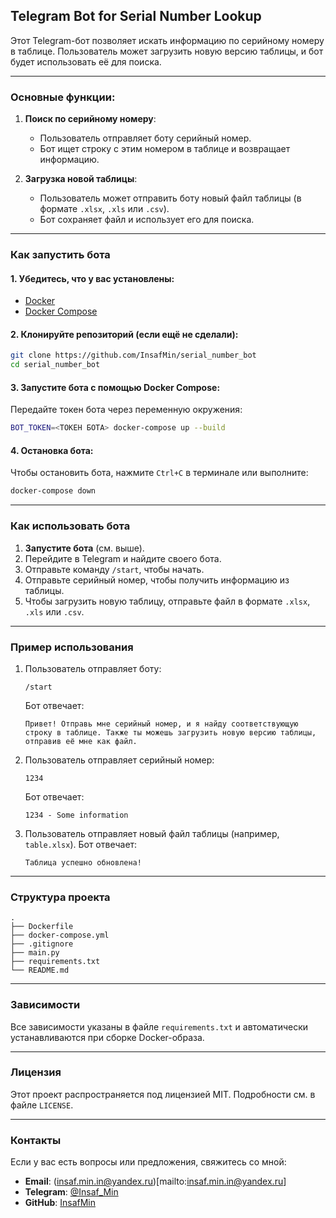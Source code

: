 ## Telegram Bot for Serial Number Lookup

Этот Telegram-бот позволяет искать информацию по серийному номеру в таблице. Пользователь может загрузить новую версию таблицы, и бот будет использовать её для поиска.

---

### Основные функции:
1. **Поиск по серийному номеру**:
   - Пользователь отправляет боту серийный номер.
   - Бот ищет строку с этим номером в таблице и возвращает информацию.

2. **Загрузка новой таблицы**:
   - Пользователь может отправить боту новый файл таблицы (в формате `.xlsx`, `.xls` или `.csv`).
   - Бот сохраняет файл и использует его для поиска.

---

### Как запустить бота

#### 1. Убедитесь, что у вас установлены:
- [Docker](https://docs.docker.com/get-docker/)
- [Docker Compose](https://docs.docker.com/compose/install/)

#### 2. Клонируйте репозиторий (если ещё не сделали):
```bash
git clone https://github.com/InsafMin/serial_number_bot
cd serial_number_bot
```

#### 3. Запустите бота с помощью Docker Compose:
Передайте токен бота через переменную окружения:

```bash
BOT_TOKEN=<ТОКЕН БОТА> docker-compose up --build
```

#### 4. Остановка бота:
Чтобы остановить бота, нажмите `Ctrl+C` в терминале или выполните:

```bash
docker-compose down
```

---

### Как использовать бота

1. **Запустите бота** (см. выше).
2. Перейдите в Telegram и найдите своего бота.
3. Отправьте команду `/start`, чтобы начать.
4. Отправьте серийный номер, чтобы получить информацию из таблицы.
5. Чтобы загрузить новую таблицу, отправьте файл в формате `.xlsx`, `.xls` или `.csv`.

---

### Пример использования

1. Пользователь отправляет боту:
   ```
   /start
   ```
   Бот отвечает:
   ```
   Привет! Отправь мне серийный номер, и я найду соответствующую строку в таблице. Также ты можешь загрузить новую версию таблицы, отправив её мне как файл.
   ```

2. Пользователь отправляет серийный номер:
   ```
   1234
   ```
   Бот отвечает:
   ```
   1234 - Some information
   ```

3. Пользователь отправляет новый файл таблицы (например, `table.xlsx`).
   Бот отвечает:
   ```
   Таблица успешно обновлена!
   ```

---

### Структура проекта

```
.
├── Dockerfile
├── docker-compose.yml
├── .gitignore
├── main.py
├── requirements.txt
└── README.md

```

---

### Зависимости

Все зависимости указаны в файле `requirements.txt` и автоматически устанавливаются при сборке Docker-образа.

---

### Лицензия

Этот проект распространяется под лицензией MIT. Подробности см. в файле `LICENSE`.

---

### Контакты

Если у вас есть вопросы или предложения, свяжитесь со мной:

- **Email**: (insaf.min.in@yandex.ru)[mailto:insaf.min.in@yandex.ru]
- **Telegram**: [@Insaf_Min](https://t.me/Insaf_Min)
- **GitHub**: [InsafMin](https://github.com/InsafMin)
